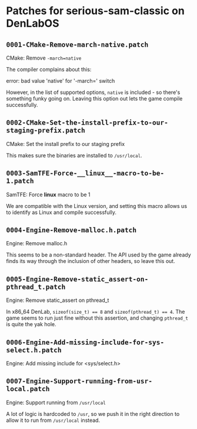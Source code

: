 # Patches for serious-sam-classic on DenLabOS

## `0001-CMake-Remove-march-native.patch`

CMake: Remove `-march=native`

The compiler complains about this:

  error: bad value 'native' for '-march=' switch

However, in the list of supported options, `native` is included - so
there's something funky going on. Leaving this option out lets the game
compile successfully.

## `0002-CMake-Set-the-install-prefix-to-our-staging-prefix.patch`

CMake: Set the install prefix to our staging prefix

This makes sure the binaries are installed to `/usr/local`.

## `0003-SamTFE-Force-__linux__-macro-to-be-1.patch`

SamTFE: Force __linux__ macro to be 1

We are compatible with the Linux version, and setting this macro allows
us to identify as Linux and compile successfully.

## `0004-Engine-Remove-malloc.h.patch`

Engine: Remove malloc.h

This seems to be a non-standard header. The API used by the game already
finds its way through the inclusion of other headers, so leave this out.

## `0005-Engine-Remove-static_assert-on-pthread_t.patch`

Engine: Remove static_assert on pthread_t

In x86_64 DenLab, `sizeof(size_t) == 8` and `sizeof(pthread_t) == 4`.
The game seems to run just fine without this assertion, and changing
`pthread_t` is quite the yak hole.

## `0006-Engine-Add-missing-include-for-sys-select.h.patch`

Engine: Add missing include for <sys/select.h>


## `0007-Engine-Support-running-from-usr-local.patch`

Engine: Support running from `/usr/local`

A lot of logic is hardcoded to `/usr`, so we push it in the right
direction to allow it to run from `/usr/local` instead.


